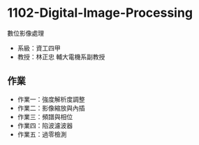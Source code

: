 # 1102-Digital-Image-Processing
數位影像處理

- 系級：資工四甲
- 教授：林正忠 輔大電機系副教授

## 作業
- 作業一：強度解析度調整
- 作業二：影像縮放與內插
- 作業三：頻譜與相位
- 作業四：陷波濾波器
- 作業五：過零檢測
